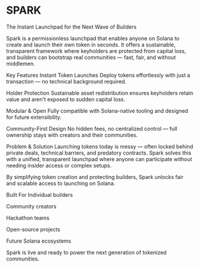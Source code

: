 # SPARK

The Instant Launchpad for the Next Wave of Builders

Spark is a permissionless launchpad that enables anyone on Solana to create and launch their own token in seconds. It offers a sustainable, transparent framework where keyholders are protected from capital loss, and builders can bootstrap real communities — fast, fair, and without middlemen.

Key Features Instant Token Launches Deploy tokens effortlessly with just a transaction — no technical background required.

Holder Protection Sustainable asset redistribution ensures keyholders retain value and aren't exposed to sudden capital loss.

Modular & Open Fully compatible with Solana-native tooling and designed for future extensibility.

Community-First Design No hidden fees, no centralized control — full ownership stays with creators and their communities.

Problem & Solution Launching tokens today is messy — often locked behind private deals, technical barriers, and predatory contracts. Spark solves this with a unified, transparent launchpad where anyone can participate without needing insider access or complex setups.

By simplifying token creation and protecting builders, Spark unlocks fair and scalable access to launching on Solana.

Built For Individual builders

Community creators

Hackathon teams

Open-source projects

Future Solana ecosystems

Spark is live and ready to power the next generation of tokenized communities.
